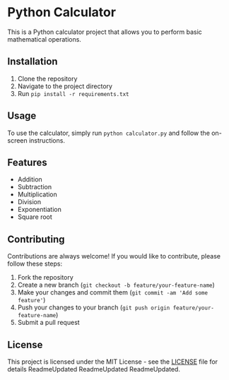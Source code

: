 # Python Calculator

This is a Python calculator project that allows you to perform basic mathematical operations.

## Installation

1. Clone the repository
2. Navigate to the project directory
3. Run `pip install -r requirements.txt`

## Usage

To use the calculator, simply run `python calculator.py` and follow the on-screen instructions.

## Features

- Addition
- Subtraction
- Multiplication
- Division
- Exponentiation
- Square root

## Contributing

Contributions are always welcome! If you would like to contribute, please follow these steps:

1. Fork the repository
2. Create a new branch (`git checkout -b feature/your-feature-name`)
3. Make your changes and commit them (`git commit -am 'Add some feature'`)
4. Push your changes to your branch (`git push origin feature/your-feature-name`)
5. Submit a pull request

## License

This project is licensed under the MIT License - see the [LICENSE](LICENSE) file for details ReadmeUpdated ReadmeUpdated ReadmeUpdated.
